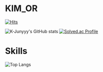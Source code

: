 # KIM_OR

[![Hits](https://hits.seeyoufarm.com/api/count/incr/badge.svg?url=https%3A%2F%2Fgithub.com%2FKIMDONHOON%2FKIM_OR-Code.git&count_bg=%2379C83D&title_bg=%23555555&icon=&icon_color=%23E7E7E7&title=hits&edge_flat=false)](https://hits.seeyoufarm.com)

![K-Junyyy's GitHub stats](https://github-readme-stats.vercel.app/api?username=K-Junyyy&show_icons=true&theme=cobalt)
[![Solved.ac Profile](http://mazassumnida.wtf/api/generate_badge?boj=rlaehsgnsdl)](https://solved.ac/rlaehsgnsdl)

# Skills
![Top Langs](https://github-readme-stats.vercel.app/api/top-langs/?username=KIMDONHOON&layout=compact&theme=cobalt)

